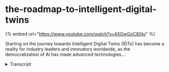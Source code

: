 # the-roadmap-to-intelligent-digital-twins
{% embed url="https://www.youtube.com/watch?v=A5GwGoC80to" %}



Starting on the journey towards Intelligent Digital Twins (IDTs) has become a reality for industry leaders and innovators worldwide, as the democratization of AI has made advanced technologies...
<details>
<summary>Transcript</summary>Starting on the journey towards Intelligent Digital Twins (IDTs) has become a reality for industry leaders and innovators worldwide, as the democratization of AI has made advanced technologies...
in today's video we're embarking on an

in-depth exploration of intelligent

digital Twins or idts which are

transforming Industries worldwide thanks

to the democratization of AI

buckle up and let's Dive Right In

the first question that comes to mind is

what are intelligent digital twins

idts are not your average digital

counterparts

they are an advanced version of the

traditional digital twin which until now

have been largely passive

idts are active online goal seeking and

anticipatory consistently providing

real-time insights and predictions to

improve operational efficiency optimize

processes and minimize resource usage

by being active online goal seeking and

anticipatory idts transform the way we

perceive and handle data

they ate Us in making informed

data-driven decisions thus reducing

costs and enhancing overall performance

throughout the entire product life cycle

unlike traditional digital twins that do

not anticipate future events or just

actions to meet future goals idts are

predictive and proactive

they constantly run simulations of the

product's performance and predict future

Adverse Events

one exemplary technique of this

anticipatory capability is front running

simulation or FRS

McLaren for instance uses a digital twin

of their F1 car to gain real-time Data

Insights and make faster data-backed

decisions during races

from aerodynamics to powertrain Behavior

the digital twin takes into account

every single Factor making it an

indispensable part of the F1 racing

strategy

with FRS digital Twins and real-time

Telemetry data at their disposal F1

teams can optimize their race planning

and react quickly to ever-changing

conditions

this technology has revolutionized F1

racing improving the chances of success

on the track and enabling teams to adapt

to unforeseen circumstances mid-race

just imagine what this level of detailed

prediction and real-time strategic

decision-making can do for your business

it's not just a far-fetched Vision

anymore companies like XM Pro are

transforming this Vision into a reality

with XM Pro's intelligent digital twin

Suite you can slash operational

inefficiencies by 40 percent Empower

informed decision making and enjoy

seamless workflows across every business

aspect

with XM Pro intelligent digital twin

Suite stay competitive and Excel in your

industry

want to know more contact the XM protein

today
</details>